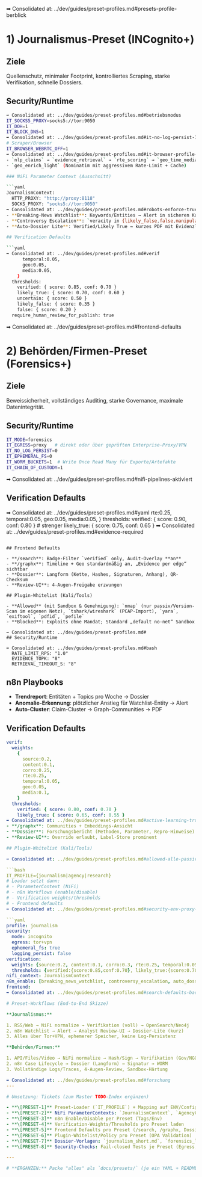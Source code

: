 ➡ Consolidated at: ../dev/guides/preset-profiles.md#presets-profile-berblick
# 1) Journalismus-Preset (INCognito+)

## Ziele

Quellenschutz, minimaler Footprint, kontrolliertes Scraping, starke Verifikation, schnelle Dossiers.

## Security/Runtime

```bash
➡ Consolidated at: ../dev/guides/preset-profiles.md#betriebsmodus
IT_SOCKS5_PROXY=socks5://tor:9050
IT_DOH=1
IT_BLOCK_DNS=1
➡ Consolidated at: ../dev/guides/preset-profiles.md#it-no-log-persist-1
# Scraper/Browser
IT_BROWSER_WEBRTC_OFF=1
➡ Consolidated at: ../dev/guides/preset-profiles.md#it-browser-profile-strict
- `nlp_claims` → `evidence_retrieval` → `rte_scoring` → `geo_time_media` → `aggregate_upsert` (voller Verifikationspfad)
- `geo_enrich_light` (Nominatim mit aggressivem Rate-Limit + Cache)

### NiFi Parameter Context (Ausschnitt)

```yaml
JournalismContext:
  HTTP_PROXY: "http://proxy:8118"
  SOCKS_PROXY: "socks5://tor:9050"
➡ Consolidated at: ../dev/guides/preset-profiles.md#robots-enforce-true
- **Breaking-News Watchlist**: Keywords/Entities → Alert in sicheren Kanal (z.B. Matrix/Signal via Relay)
- **Controversy Escalation**: `veracity in {likely_false,false,manipulative}` → Senior-Review
- **Auto-Dossier Lite**: Verified/Likely True → kurzes PDF mit Evidenzliste

## Verification Defaults

```yaml
➡ Consolidated at: ../dev/guides/preset-profiles.md#verif
      temporal:0.05,
      geo:0.05,
      media:0.05,
    }
  thresholds:
    verified: { score: 0.85, conf: 0.70 }
    likely_true: { score: 0.70, conf: 0.60 }
    uncertain: { score: 0.50 }
    likely_false: { score: 0.35 }
    false: { score: 0.20 }
  require_human_review_for_publish: true
```

➡ Consolidated at: ../dev/guides/preset-profiles.md#frontend-defaults
# 2) Behörden/Firmen-Preset (Forensics+)

## Ziele

Beweis­sicherheit, vollständiges Auditing, starke Governance, maximale Datenintegrität.

## Security/Runtime

```bash
IT_MODE=forensics
IT_EGRESS=proxy   # direkt oder über geprüften Enterprise-Proxy/VPN
IT_NO_LOG_PERSIST=0
IT_EPHEMERAL_FS=0
IT_WORM_BUCKETS=1  # Write Once Read Many für Exporte/Artefakte
IT_CHAIN_OF_CUSTODY=1
```

➡ Consolidated at: ../dev/guides/preset-profiles.md#nifi-pipelines-aktiviert
## Verification Defaults

➡ Consolidated at: ../dev/guides/preset-profiles.md#yaml
      rte:0.25,
      temporal:0.05,
      geo:0.05,
      media:0.05,
    }
  thresholds:
    verified: { score: 0.90, conf: 0.80 } # strenger
    likely_true: { score: 0.75, conf: 0.65 }
➡ Consolidated at: ../dev/guides/preset-profiles.md#evidence-required
```

## Frontend Defaults

- **/search**: Badge-Filter `verified` only, Audit-Overlay **an**
- **/graphx**: Timeline + Geo standardmäßig an, „Evidence per edge“ sichtbar
- **Dossier**: Langform (Kette, Hashes, Signaturen, Anhang), QR-Checksum
- **Review-UI**: 4-Augen-Freigabe erzwungen

## Plugin-Whitelist (Kali/Tools)

- **Allowed** (mit Sandbox & Genehmigung): `nmap` (nur passiv/Version-Scan im eigenen Netz), `tshark/wireshark` (PCAP-Import), `yara`, `exiftool`, `pdfid`, `pefile`
- **Blocked**: Exploits ohne Mandat; Standard „default no-net“ Sandbox

➡ Consolidated at: ../dev/guides/preset-profiles.md#
## Security/Runtime

➡ Consolidated at: ../dev/guides/preset-profiles.md#bash
  RATE_LIMIT_RPS: "1.0"
  EVIDENCE_TOPK: "8"
  RETRIEVAL_TIMEOUT_S: "8"
```

## n8n Playbooks

- **Trendreport**: Entitäten + Topics pro Woche → Dossier
- **Anomalie-Erkennung**: plötzlicher Anstieg für Watchlist-Entity → Alert
- **Auto-Cluster**: Claim-Cluster → Graph-Communities → PDF

## Verification Defaults

```yaml
verif:
  weights:
    {
      source:0.2,
      content:0.1,
      corro:0.25,
      rte:0.25,
      temporal:0.05,
      geo:0.05,
      media:0.1,
    }
  thresholds:
    verified: { score: 0.80, conf: 0.70 }
    likely_true: { score: 0.65, conf: 0.55 }
➡ Consolidated at: ../dev/guides/preset-profiles.md#active-learning-true
- **/graphx**: Communities + Embeddings-Ansicht
- **Dossier**: Forschungsbericht (Methoden, Parameter, Repro-Hinweise)
- **Review-UI**: Override erlaubt, Label-Store prominent

## Plugin-Whitelist (Kali/Tools)

➡ Consolidated at: ../dev/guides/preset-profiles.md#allowed-alle-passiven-forensischen-tools-aktive-nur-im-lab-isolated-netz-preset-pr-ft-sandbox-no-net

```bash
IT_PROFILE={journalism|agency|research}
# Loader setzt dann:
# - ParameterContext (NiFi)
# - n8n Workflows (enable/disable)
# - Verification weights/thresholds
# - Frontend defaults
➡ Consolidated at: ../dev/guides/preset-profiles.md#security-env-proxy-wiring

```yaml
profile: journalism
security:
  mode: incognito
  egress: tor+vpn
  ephemeral_fs: true
  logging_persist: false
verification:
  weights: {source:0.2, content:0.1, corro:0.3, rte:0.25, temporal:0.05, geo:0.05, media:0.05}
  thresholds: {verified:{score:0.85,conf:0.70}, likely_true:{score:0.70,conf:0.60}}
nifi_context: JournalismContext
n8n_enable: [breaking_news_watchlist, controversy_escalation, auto_dossier_lite]
frontend:
➡ Consolidated at: ../dev/guides/preset-profiles.md#search-defaults-badges-min-likely-true-time-range-72h

# Preset-Workflows (End-to-End Skizze)

**Journalismus:**

1. RSS/Web → NiFi normalize → Verifikation (voll) → OpenSearch/Neo4j
2. n8n Watchlist → Alert → Analyst Review-UI → Dossier-Lite (kurz)
3. Alles über Tor+VPN, ephemerer Speicher, keine Log-Persistenz

**Behörden/Firmen:**

1. API/Files/Video → NiFi normalize → Hash/Sign → Verifikation (Gov/NGO+Mehrfach-Evidenz)
2. n8n Case Lifecycle → Dossier (Langform) → Signatur → WORM
3. Vollständige Logs/Traces, 4-Augen-Review, Sandbox-Härtung

➡ Consolidated at: ../dev/guides/preset-profiles.md#forschung
---

# Umsetzung: Tickets (zum Master TODO-Index ergänzen)

- **\[PRESET-1]** Preset-Loader (`IT_PROFILE`) + Mapping auf ENV/Configs
- **\[PRESET-2]** NiFi ParameterContexts: `JournalismContext`, `AgencyContext`, `ResearchContext`
- **\[PRESET-3]** n8n Enable/Disable per Preset (Tags/Env)
- **\[PRESET-4]** Verification-Weights/Thresholds pro Preset laden
- **\[PRESET-5]** Frontend Defaults pro Preset (/search, /graphx, Dossier, Review-UI)
- **\[PRESET-6]** Plugin-Whitelist/Policy pro Preset (OPA Validation)
- **\[PRESET-7]** Dossier-Vorlagen: `journalism_short.md`, `forensics_long.md`, `research_report.md`
- **\[PRESET-8]** Security-Checks: Fail-closed Tests je Preset (Egress, DNS, Logging)

---

# **ERGANZEN:** Packe "alles" als `docs/presets/` (je ein YAML + README) ins Repo und ergänze `PRESET-*.md` mit konkreten NiFi Template-Exports und n8n JSONs für die drei Profile
